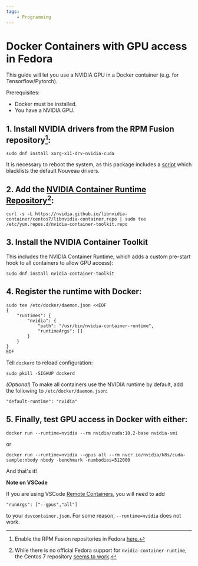 ```yaml
---
tags:
    - Programming
---
```


# Docker Containers with GPU access in Fedora

This guide will let you use a NVIDIA GPU in a Docker container (e.g. for Tensorflow/Pytorch).

Prerequisites:

-   Docker must be installed.
-   You have a NVIDIA GPU.

## 1. Install NVIDIA drivers from the RPM Fusion repository[^rpmfusion]:

```
sudo dnf install xorg-x11-drv-nvidia-cuda
```

It is necessary to reboot the system, as this package includes a [script](https://github.com/rpmfusion/xorg-x11-drv-nvidia/blob/master/xorg-x11-drv-nvidia.spec) which blacklists the default Nouveau drivers.

## 2. Add the [NVIDIA Container Runtime Repository](https://github.com/nvidia/nvidia-container-runtime)[^nvidia-repo]:

```
curl -s -L https://nvidia.github.io/libnvidia-container/centos7/libnvidia-container.repo | sudo tee /etc/yum.repos.d/nvidia-container-toolkit.repo
```

## 3. Install the NVIDIA Container Toolkit

This includes the NVIDIA Container Runtime, which adds a custom pre-start hook to all containers to allow GPU access):

```
sudo dnf install nvidia-container-toolkit
```

## 4. Register the runtime with Docker:

```
sudo tee /etc/docker/daemon.json <<EOF
{
    "runtimes": {
        "nvidia": {
            "path": "/usr/bin/nvidia-container-runtime",
            "runtimeArgs": []
        }
    }
}
EOF
```

Tell `dockerd` to reload configuration:

```
sudo pkill -SIGHUP dockerd
```

_(Optional)_ To make all containers use the NVIDIA runtime by default, add the following to `/etc/docker/daemon.json`:

```
"default-runtime": "nvidia"
```

## 5. Finally, test GPU access in Docker with either:

```
docker run --runtime=nvidia --rm nvidia/cuda:10.2-base nvidia-smi
```

or

```
docker run --runtime=nvidia --gpus all --rm nvcr.io/nvidia/k8s/cuda-sample:nbody nbody -benchmark -numbodies=512000
```

And that's it!

**Note on VSCode**

If you are using VSCode [Remote Containers][remote-containers], you will need to add

```
"runArgs": ["--gpus","all"]
```

to your `devcontainer.json`. For some reason, `--runtime=nvidia` does not work.

[^rpmfusion]: Enable the RPM Fusion repositories in Fedora [here.](https://docs.fedoraproject.org/en-US/quick-docs/setup_rpmfusion/#proc_enabling-the-rpmfusion-repositories-using-command-line-utilities_enabling-the-rpmfusion-repositories)
[^nvidia-repo]: While there is no official Fedora support for `nvidia-container-runtime`, the Centos 7 repository [seems to work](https://github.com/NVIDIA/nvidia-docker/issues/553#issuecomment-381075335).

[remote-containers]: https://code.visualstudio.com/docs/remote/containers
